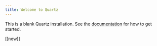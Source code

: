 ```yaml
---
title: Welcome to Quartz
---
```


This is a blank Quartz installation.
See the [documentation](https://quartz.jzhao.xyz) for how to get started.

[[new]]